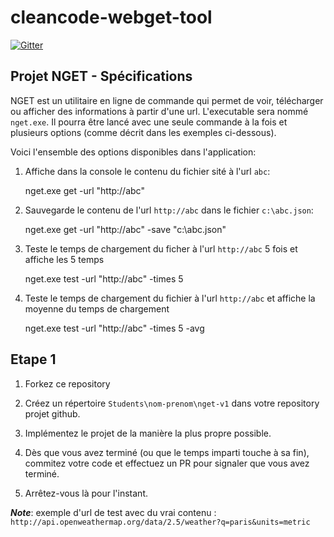 # cleancode-webget-tool

[![Gitter](https://badges.gitter.im/Join%20Chat.svg)](https://gitter.im/rhwy/cleancode-webget-tool?utm_source=badge&utm_medium=badge&utm_campaign=pr-badge&utm_content=badge)

## Projet NGET - Spécifications

NGET est un utilitaire en ligne de commande qui permet de voir, télécharger ou afficher des informations à partir d'une url.
L'executable sera nommé `nget.exe`. Il pourra être lancé avec une seule commande à la fois et plusieurs options (comme décrit dans les exemples ci-dessous).


Voici l'ensemble des options disponibles dans l'application:

1. Affiche dans la console le contenu du fichier sité à l'url `abc`:

	nget.exe get -url "http://abc" 


2. Sauvegarde le contenu de l'url `http://abc` dans le fichier `c:\abc.json`:

	nget.exe get -url "http://abc" -save "c:\abc.json"


3. Teste le temps de chargement du ficher à l'url `http://abc` 5 fois et affiche les 5 temps

	nget.exe test -url "http://abc" -times 5 

4. Teste le temps de chargement du fichier à l'url `http://abc` et affiche la moyenne du temps de chargement

	nget.exe test -url "http://abc" -times 5 -avg


## Etape 1

1. Forkez ce repository

1. Créez un répertoire `Students\nom-prenom\nget-v1` dans votre repository projet github.

1. Implémentez le projet de la manière la plus propre possible.

1. Dès que vous avez terminé (ou que le temps imparti touche à sa fin), commitez votre code et effectuez un PR pour signaler que vous avez terminé. 
1. Arrêtez-vous là pour l'instant.



_**Note**_: exemple d'url de test avec du vrai contenu : `http://api.openweathermap.org/data/2.5/weather?q=paris&units=metric`


